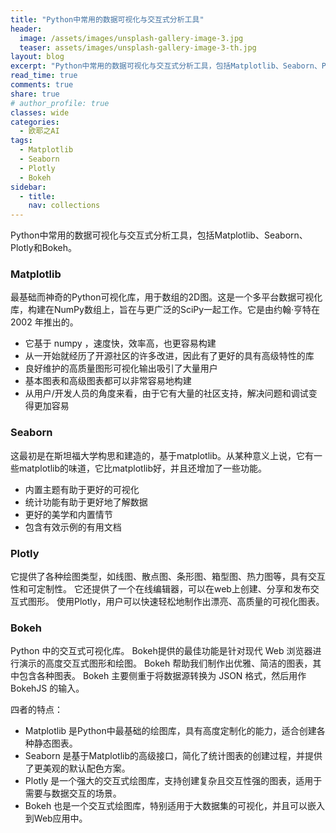 ```yaml
---
title: "Python中常用的数据可视化与交互式分析工具"
header:
  image: /assets/images/unsplash-gallery-image-3.jpg
  teaser: assets/images/unsplash-gallery-image-3-th.jpg
layout: blog
excerpt: "Python中常用的数据可视化与交互式分析工具，包括Matplotlib、Seaborn、Plotly和Bokeh。"
read_time: true
comments: true
share: true
# author_profile: true
classes: wide
categories:
  - 欧耶之AI
tags:
  - Matplotlib
  - Seaborn
  - Plotly
  - Bokeh
sidebar:
  - title: 
    nav: collections
---
```


Python中常用的数据可视化与交互式分析工具，包括Matplotlib、Seaborn、Plotly和Bokeh。

### Matplotlib
最基础而神奇的Python可视化库，用于数组的2D图。这是一个多平台数据可视化库，构建在NumPy数组上，旨在与更广泛的SciPy一起工作。它是由约翰·亨特在 2002 年推出的。

* 它基于 numpy ，速度快，效率高，也更容易构建
* 从一开始就经历了开源社区的许多改进，因此有了更好的具有高级特性的库
* 良好维护的高质量图形可视化输出吸引了大量用户
* 基本图表和高级图表都可以非常容易地构建
* 从用户/开发人员的角度来看，由于它有大量的社区支持，解决问题和调试变得更加容易

### Seaborn
这最初是在斯坦福大学构思和建造的，基于matplotlib。从某种意义上说，它有一些matplotlib的味道，它比matplotlib好，并且还增加了一些功能。

* 内置主题有助于更好的可视化
* 统计功能有助于更好地了解数据
* 更好的美学和内置情节
* 包含有效示例的有用文档

### Plotly
它提供了各种绘图类型，如线图、散点图、条形图、箱型图、热力图等，具有交互性和可定制性。 它还提供了一个在线编辑器，可以在web上创建、分享和发布交互式图形。 使用Plotly，用户可以快速轻松地制作出漂亮、高质量的可视化图表。

### Bokeh
Python 中的交互式可视化库。 Bokeh提供的最佳功能是针对现代 Web 浏览器进行演示的高度交互式图形和绘图。 Bokeh 帮助我们制作出优雅、简洁的图表，其中包含各种图表。 Bokeh 主要侧重于将数据源转换为 JSON 格式，然后用作 BokehJS 的输入。

四者的特点：

* Matplotlib 是Python中最基础的绘图库，具有高度定制化的能力，适合创建各种静态图表。
* Seaborn 是基于Matplotlib的高级接口，简化了统计图表的创建过程，并提供了更美观的默认配色方案。
* Plotly 是一个强大的交互式绘图库，支持创建复杂且交互性强的图表，适用于需要与数据交互的场景。
* Bokeh 也是一个交互式绘图库，特别适用于大数据集的可视化，并且可以嵌入到Web应用中。